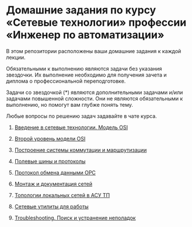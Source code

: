 # Домашние задания по курсу «Сетевые технологии» профессии «Инженер по автоматизации»


В этом репозитории расположены ваши домашние задания к каждой лекции. 

Обязательными к выполнению являются задачи без указания звездочки. Их выполнение необходимо для получения зачета и диплома о профессиональной переподготовке.

Задачи со звездочкой (*) являются дополнительными задачами и/или задачами повышенной сложности. Они не являются обязательными к выполнению, но помогут вам глубже понять тему.

Любые вопросы по решению задач задавайте в чате курса.



1. [Введение в сетевые технологии. Модель OSI](1/) 
 
2. [Второй уровень модели OSI](2/)

3. [Построение системы коммутации и маршрутизации](3/)

4. [Полевые шины и протоколы](4/)

5. [Протокол обмена данными OPC](5/)

6. [Монтаж и документация сетей](6/)

7. [Топологии локальных сетей в АСУ ТП](7/)

8. [Сетевые утилиты для работы](8/)

9. [Troubleshooting. Поиск и устранение неполадок](9/)
